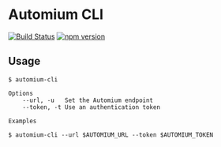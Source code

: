 # Automium CLI

[![Build Status](https://travis-ci.org/automium/automium-cli.svg?branch=master)](https://travis-ci.org/automium/automium-cli)
[![npm version](https://badge.fury.io/js/automium-cli.svg)](https://www.npmjs.com/package/automium-cli)

## Usage

```
$ automium-cli  

Options
    --url, -u   Set the Automium endpoint
    --token, -t Use an authentication token

Examples

$ automium-cli --url $AUTOMIUM_URL --token $AUTOMIUM_TOKEN
```  
